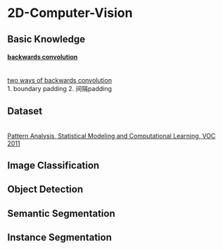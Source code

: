 # 2D-Computer-Vision
## Basic Knowledge
#### [backwards convolution](https://blog.csdn.net/Fate_fjh/article/details/52882134)
<br> [two ways of backwards convolution](https://github.com/vdumoulin/conv_arithmetic)
<br> 1. boundary padding 2. 间隔padding

## Dataset
<br> [Pattern Analysis, Statistical Modeling and Computational Learning, VOC 2011](http://host.robots.ox.ac.uk/pascal/VOC/voc2011/index.html)

## Image Classification
## Object Detection
## Semantic Segmentation
## Instance Segmentation
